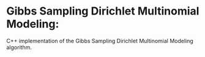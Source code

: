# Gibbs Sampling Dirichlet Multinomial Modeling:
C++ implementation of the Gibbs Sampling Dirichlet Multinomial Modeling algorithm.
